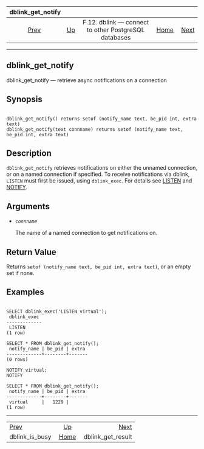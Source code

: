 <!--?xml version="1.0" encoding="UTF-8" standalone="no"?-->

|                  dblink\_get\_notify                  |                                                                          |                                                      |                                                       |                                                             |
| :---------------------------------------------------: | :----------------------------------------------------------------------- | :--------------------------------------------------: | ----------------------------------------------------: | ----------------------------------------------------------: |
| [Prev](contrib-dblink-is-busy.html "dblink_is_busy")  | [Up](dblink.html "F.12. dblink — connect to other PostgreSQL databases") | F.12. dblink — connect to other PostgreSQL databases | [Home](index.html "PostgreSQL 17devel Documentation") |  [Next](contrib-dblink-get-result.html "dblink_get_result") |

***

[]()

## dblink\_get\_notify

dblink\_get\_notify — retrieve async notifications on a connection

## Synopsis

```

dblink_get_notify() returns setof (notify_name text, be_pid int, extra text)
dblink_get_notify(text connname) returns setof (notify_name text, be_pid int, extra text)
```

## Description

`dblink_get_notify` retrieves notifications on either the unnamed connection, or on a named connection if specified. To receive notifications via dblink, `LISTEN` must first be issued, using `dblink_exec`. For details see [LISTEN](sql-listen.html "LISTEN") and [NOTIFY](sql-notify.html "NOTIFY").

## Arguments

*   *`connname`*

    The name of a named connection to get notifications on.

## Return Value

Returns `setof (notify_name text, be_pid int, extra text)`, or an empty set if none.

## Examples

```

SELECT dblink_exec('LISTEN virtual');
 dblink_exec
-------------
 LISTEN
(1 row)

SELECT * FROM dblink_get_notify();
 notify_name | be_pid | extra
-------------+--------+-------
(0 rows)

NOTIFY virtual;
NOTIFY

SELECT * FROM dblink_get_notify();
 notify_name | be_pid | extra
-------------+--------+-------
 virtual     |   1229 |
(1 row)
```

***

|                                                       |                                                                          |                                                             |
| :---------------------------------------------------- | :----------------------------------------------------------------------: | ----------------------------------------------------------: |
| [Prev](contrib-dblink-is-busy.html "dblink_is_busy")  | [Up](dblink.html "F.12. dblink — connect to other PostgreSQL databases") |  [Next](contrib-dblink-get-result.html "dblink_get_result") |
| dblink\_is\_busy                                      |           [Home](index.html "PostgreSQL 17devel Documentation")          |                                         dblink\_get\_result |
